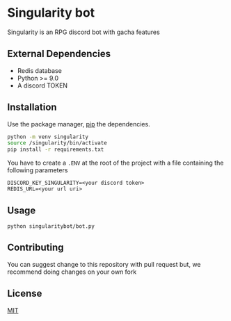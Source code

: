 # Singularity bot

Singularity is an RPG discord bot with gacha features

## External Dependencies
- Redis database
- Python >= 9.0
- A discord TOKEN

## Installation

Use the package manager, [pip](https://pip.pypa.io/en/stable/) the dependencies.

```bash
python -m venv singularity
source /singularity/bin/activate
pip install -r requirements.txt  
```
You have to create a `.ENV` at the root of the project with a file containing the following parameters
```
DISCORD_KEY_SINGULARITY=<your discord token>
REDIS_URL=<your url uri>
```


## Usage

```
python singularitybot/bot.py
```

## Contributing

You can suggest change to this repository with pull request but, we recommend doing changes on your own fork

## License

[MIT](https://choosealicense.com/licenses/mit/)